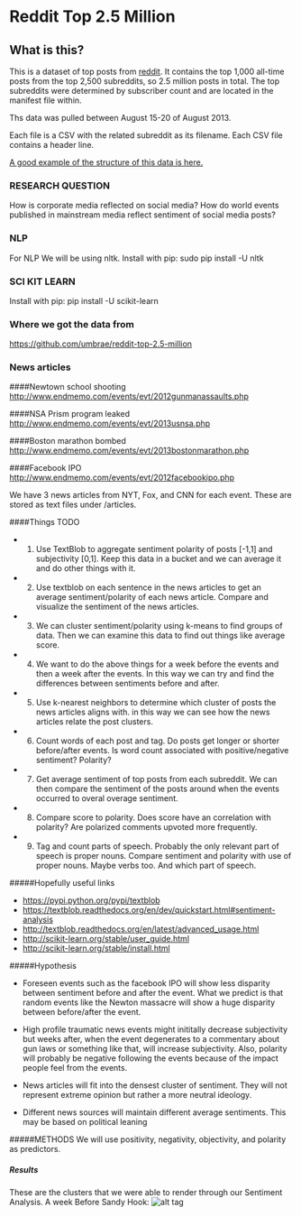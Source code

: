 # Reddit Top 2.5 Million

## What is this?

This is a dataset of top posts from [reddit](http://www.reddit.com). It contains the top 1,000 all-time posts from the top 2,500 subreddits, so 2.5 million posts in total. The top subreddits were determined by subscriber count and are located in the manifest file within.

Ths data was pulled between August 15-20 of August 2013.

Each file is a CSV with the related subreddit as its filename. Each CSV file contains a header line.

[A good example of the structure of this data is here.](https://github.com/umbrae/reddit-top-2.5-million/blob/master/data/serendipity.csv)


### RESEARCH QUESTION
How is corporate media reflected on social media?  How do world events published
in mainstream media reflect sentiment of social media posts?

### NLP
For NLP We will be using nltk.  Install with pip:
sudo pip install -U nltk

### SCI KIT LEARN
Install with pip:
pip install -U scikit-learn

### Where we got the data from
https://github.com/umbrae/reddit-top-2.5-million

### News articles

####Newtown school shooting
http://www.endmemo.com/events/evt/2012gunmanassaults.php

####NSA Prism program leaked
http://www.endmemo.com/events/evt/2013usnsa.php

####Boston marathon bombed
http://www.endmemo.com/events/evt/2013bostonmarathon.php

####Facebook IPO
http://www.endmemo.com/events/evt/2012facebookipo.php

We have 3 news articles from NYT, Fox, and CNN for each event.  These are stored as text files under /articles. 


####Things TODO
* 1) Use TextBlob to aggregate sentiment polarity of posts [-1,1] and subjectivity [0,1].  Keep this data in a bucket and we can average it and do other things with it.
* 2) Use textblob on each sentence in the news articles to get an average sentiment/polarity of each news article.  Compare and visualize the sentiment of the news articles.  
* 3) We can cluster sentiment/polarity using k-means to find groups of data.  Then we can examine this data to find out things like average score.
* 4) We want to do the above things for a week before the events and then a week after the events.  In this way we can try and find the differences between sentiments before and after.
* 5) Use k-nearest neighbors to determine which cluster of posts the news articles aligns with.  in this way we can see how the news articles relate the post clusters.
* 6) Count words of each post and tag.  Do posts get longer or shorter before/after events.  Is word count associated with positive/negative sentiment?  Polarity?
* 7) Get average sentiment of top posts from each subreddit.  We can then compare the sentiment of the posts around when the events occurred to overal overage sentiment.
* 8) Compare score to polarity.  Does score have an correlation with polarity?  Are polarized comments upvoted more frequently.
* 9) Tag and count parts of speech.  Probably the only relevant part of speech is proper nouns.  Compare sentiment and polarity with use of proper nouns.  Maybe verbs too.  And which part of speech.

#####Hopefully useful links
* https://pypi.python.org/pypi/textblob
* https://textblob.readthedocs.org/en/dev/quickstart.html#sentiment-analysis
* http://textblob.readthedocs.org/en/latest/advanced_usage.html
* http://scikit-learn.org/stable/user_guide.html
* http://scikit-learn.org/stable/install.html

#####Hypothesis
* Foreseen events such as the facebook IPO will show less disparity between sentiment before and after the event.  What we predict is that random events like the Newton massacre will show a huge disparity between before/after the event.

* High profile traumatic news events might inititally decrease subjectivity but weeks after, when the event degenerates to a commentary about gun laws or something like that, will increase subjectivity.  Also, polarity will probably be negative following the events because of the impact people feel from the events.

* News articles will fit into the densest cluster of sentiment.  They will not represent extreme opinion but rather a more neutral ideology.

* Different news sources will maintain different average sentiments.  This may be based on political leaning

#####METHODS
We will use positivity, negativity, objectivity, and polarity as predictors.  

##### Results
These are the clusters that we were able to render through our Sentiment Analysis.
A week Before Sandy Hook:
![alt tag](https://raw.githubusercontent.com/swam92/datasetsProject/master/FinalResults/TotalWeekCluster.png)



